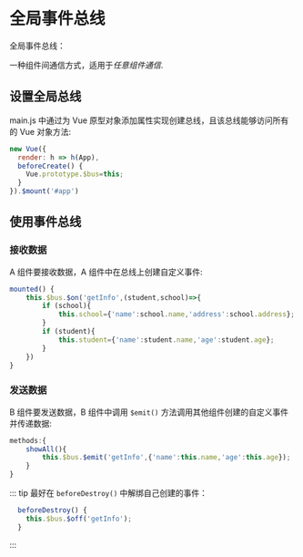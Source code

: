 # 全局事件总线

全局事件总线：

一种组件间通信方式，适用于*任意组件通信*.

## 设置全局总线

main.js 中通过为 Vue 原型对象添加属性实现创建总线，且该总线能够访问所有的 Vue 对象方法:

```js
new Vue({
  render: h => h(App),
  beforeCreate() {
    Vue.prototype.$bus=this;
  }
}).$mount('#app')
```

## 使用事件总线

### 接收数据

A 组件要接收数据，A 组件中在总线上创建自定义事件:

```js
mounted() {
    this.$bus.$on('getInfo',(student,school)=>{
        if (school){
            this.school={'name':school.name,'address':school.address};
        }
        if (student){
            this.student={'name':student.name,'age':student.age};
        }
    })
}
```

### 发送数据

B 组件要发送数据，B 组件中调用 `$emit()` 方法调用其他组件创建的自定义事件并传递数据:

```js
methods:{
    showAll(){
        this.$bus.$emit('getInfo',{'name':this.name,'age':this.age});
    }
}
```

::: tip
最好在 `beforeDestroy()` 中解绑自己创建的事件：

```js
  beforeDestroy() {
    this.$bus.$off('getInfo');
  }
```

:::
